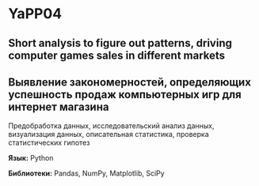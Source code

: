 # YaPP04

## Short analysis to figure out patterns, driving computer games sales in different markets

## Выявление закономерностей, определяющих успешность продаж компьютерных игр для интернет магазина

Предобработка данных, исследовательский анализ данных, визуализация данных, описательная статистика, проверка статистических гипотез

**Язык:** Python

**Библиотеки:** Pandas, NumPy, Matplotlib, SciPy
